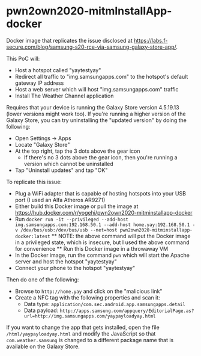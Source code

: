 # pwn2own2020-mitmInstallApp-docker

Docker image that replicates the issue disclosed at https://labs.f-secure.com/blog/samsung-s20-rce-via-samsung-galaxy-store-app/.

This PoC will:

* Host a hotspot called "yaytestyay"
* Redirect all traffic to "img.samsungapps.com" to the hotspot's default gateway IP address
* Host a web server which will host "img.samsungapps.com" traffic
* Install The Weather Channel application

Requires that your device is running the Galaxy Store version 4.5.19.13 (lower versions might work too). If you're running a higher version of the Galaxy Store, you can try uninstalling the "updated version" by doing the following:

* Open Settings -> Apps
* Locate "Galaxy Store"
* At the top right, tap the 3 dots above the gear icon
    - If there's no 3 dots above the gear icon, then you're running a version which cannot be uninstalled
* Tap "Uninstall updates" and tap "OK"

To replicate this issue:

* Plug a WiFi adapter that is capable of hosting hotspots into your USB port (I used an Alfa Atheros AR9271)
* Either build this Docker image or pull the image at https://hub.docker.com/r/yogehi/pwn2own2020-mitminstallapp-docker
* Run `docker run -it --privileged --add-host img.samsungapps.com:192.168.50.1 --add-host home.yay:192.168.50.1 -v /dev/bus/usb:/dev/bus/usb --net=host pwn2own2020-mitminstallapp-docker:latest`
** NOTE: the above command will put the Docker image in a privileged state, which is insecure, but I used the above command for convenience
** Run this Docker image in a throwaway VM
* In the Docker image, run the command `pwn` which will start the Apache server and host the hotspot "yaytestyay"
* Connect your phone to the hotspot "yaytestyay"

Then do one of the following:

* Browse to `http://home.yay` and click on the "malicious link"
* Create a NFC tag with the following properties and scan it:
    - Data type: `application/com.sec.android.app.samsungapps.detail`
    - Data payload: `http://apps.samsung.com/appquery/EditorialPage.as?url=http://img.samsungapps.com/yaypayloadyay.html`

If you want to change the app that gets installed, open the file `/html/yaypayloadyay.html` and modify the JavaScript so that `com.weather.samsung` is changed to a different package name that is available on the Galaxy Store.
